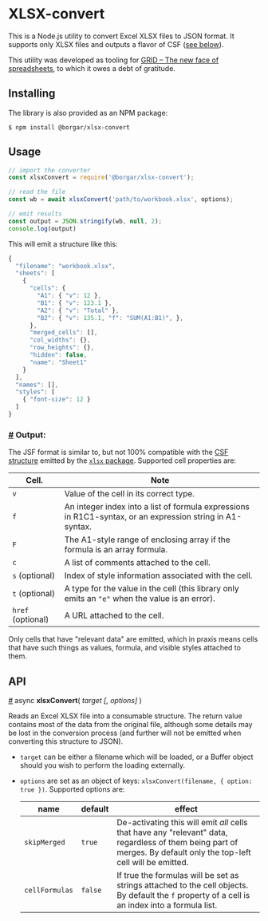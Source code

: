 # XLSX-convert

This is a Node.js utility to convert Excel XLSX files to JSON format. It supports only XLSX files and outputs a flavor of CSF ([see below](#output)).

This utility was developed as tooling for [GRID – The new face of spreadsheets](https://grid.is/), to which it owes a debt of gratitude.


## Installing

The library is also provided as an NPM package:

    $ npm install @borgar/xlsx-convert


## Usage


```js
// import the converter
const xlsxConvert = require('@borgar/xlsx-convert');

// read the file
const wb = await xlsxConvert('path/to/workbook.xlsx', options);

// emit results
const output = JSON.stringify(wb, null, 2);
console.log(output)
```

This will emit a structure like this:

```js
{
  "filename": "workbook.xlsx",
  "sheets": [
    {
      "cells": {
        "A1": { "v": 12 },
        "B1": { "v": 123.1 },
        "A2": { "v": "Total" },
        "B2": { "v": 135.1, "f": "SUM(A1:B1)", },
      },
      "merged_cells": [],
      "col_widths": {},
      "row_heights": {},
      "hidden": false,
      "name": "Sheet1"
    }
  ],
  "names": [],
  "styles": [
    { "font-size": 12 }
  ]
}
```

### <a name="output" href="#output">#</a> Output:

The JSF format is similar to, but not 100% compatible with the [CSF structure](https://github.com/SheetJS/sheetjs#common-spreadsheet-format) emitted by the [`xlsx` package](https://github.com/SheetJS/sheetjs). Supported cell properties are:

| Cell. | Note |
|- |-
| `v` | Value of the cell in its correct type.
| `f` | An integer index into a list of formula expressions in R1C1-syntax, or an expression string in A1-syntax.
| `F` | The A1-style range of enclosing array if the formula is an array formula.
| `c` | A list of comments attached to the cell.
| `s` (optional) | Index of style information associated with the cell.
| `t` (optional) | A type for the value in the cell (this library only emits an `"e"` when the value is an error).
| `href` (optional) | A URL attached to the cell.

Only cells that have "relevant data" are emitted, which in praxis means cells that have such things as values, formula, and visible styles attached to them.



## API

<a name="xlsx-convert" href="#xlsx-convert">#</a> async **xlsxConvert**( _target [, options]_ )

Reads an Excel XLSX file into a consumable structure. The return value contains most of the data from the original file, although some details may be lost in the conversion process (and further will not be emitted when converting this structure to JSON).

* `target` can be either a filename which will be loaded, or a Buffer object should you wish to perform the loading externally.

* `options` are set as an object of keys: `xlsxConvert(filename, { option: true })`. Supported options are:

  | name | default | effect |
  |- | - | -
  | `skipMerged` | `true` | De-activating this will emit _all_ cells that have any "relevant" data, regardless of them being part of merges. By default only the top-left cell will be emitted. 
  | `cellFormulas` | `false` | If true the formulas will be set as strings attached to the cell objects. By default the `f` property of a cell is an index into a formula list.
